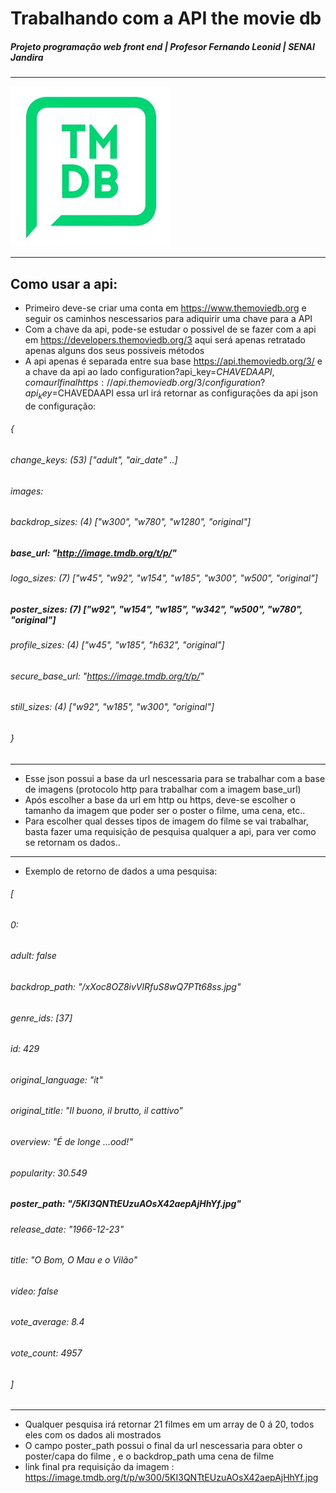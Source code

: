 # Trabalhando com a API the movie db
##### Projeto programação web front end | Profesor Fernando Leonid | SENAI Jandira
____________________________________________________________________________________________________________________________________

![thr movie database](./ChaManoFilmes/images/tmdb.jpg)

____________________________________________________________________________________________________________________________________

## Como usar a api:
- Primeiro deve-se criar uma conta em https://www.themoviedb.org e seguir os caminhos nescessarios para adiquirir uma chave para a API 
- Com a chave da api, pode-se estudar o possivel de se fazer com a api em https://developers.themoviedb.org/3 aqui será apenas retratado apenas alguns dos seus possiveis métodos
- A api apenas é separada entre sua base https://api.themoviedb.org/3/ e a chave da api ao lado configuration?api_key=$CHAVEDAAPI , com a url final https://api.themoviedb.org/3/configuration?api_key=$CHAVEDAAPI essa url irá retornar as configurações da api json de configuração:

###### {
###### change_keys: (53) ["adult", "air_date" ..]
###### images:
###### backdrop_sizes: (4) ["w300", "w780", "w1280", "original"]
##### base_url: "http://image.tmdb.org/t/p/"
###### logo_sizes: (7) ["w45", "w92", "w154", "w185", "w300", "w500", "original"]
##### poster_sizes: (7) ["w92", "w154", "w185", "w342", "w500", "w780", "original"]
###### profile_sizes: (4) ["w45", "w185", "h632", "original"]
###### secure_base_url: "https://image.tmdb.org/t/p/"
###### still_sizes: (4) ["w92", "w185", "w300", "original"]
###### }

__________________________________________________________________________________________________________________________________

- Esse json possui a base da url nescessaria para se trabalhar com a base de imagens (protocolo http para trabalhar com a imagem base_url)
- Após escolher a base da url em http ou https, deve-se escolher o tamanho da imagem que poder ser o poster o filme, uma cena, etc..
- Para escolher qual desses tipos de imagem do filme se vai trabalhar, basta fazer uma requisição de pesquisa qualquer a api, para ver  como se retornam os dados..
__________________________________________________________________________________________________________________________________
- Exemplo de retorno de dados a uma pesquisa: 
###### [
###### 0:
###### adult: false
###### backdrop_path: "/xXoc8OZ8ivVlRfuS8wQ7PTt68ss.jpg"
###### genre_ids: [37]
###### id: 429
###### original_language: "it"
###### original_title: "Il buono, il brutto, il cattivo"
###### overview: "É de longe ...ood!"
###### popularity: 30.549
##### poster_path: "/5KI3QNTtEUzuAOsX42aepAjHhYf.jpg"
###### release_date: "1966-12-23"
###### title: "O Bom, O Mau e o Vilão"
###### video: false
###### vote_average: 8.4
###### vote_count: 4957
###### ]
__________________________________________________________________________________________________________________________________
- Qualquer pesquisa irá retornar 21 filmes em um array de 0 á 20, todos eles com os dados ali mostrados 
- O campo poster_path possui o final da url nescessaria para obter o poster/capa do filme , e o backdrop_path uma cena de filme 
- link final pra requisição da imagem : https://image.tmdb.org/t/p/w300/5KI3QNTtEUzuAOsX42aepAjHhYf.jpg


